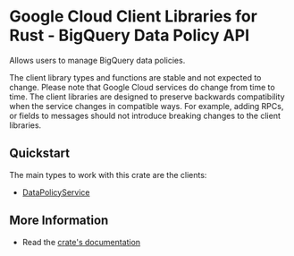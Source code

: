 # Google Cloud Client Libraries for Rust - BigQuery Data Policy API

<!-- Code generated by sidekick. DO NOT EDIT. -->


Allows users to manage BigQuery data policies.

The client library types and functions are stable and not expected to change.
Please note that Google Cloud services do change from time to time. The client
libraries are designed to preserve backwards compatibility when the service
changes in compatible ways. For example, adding RPCs, or fields to messages
should not introduce breaking changes to the client libraries.

## Quickstart

The main types to work with this crate are the clients:

- [DataPolicyService]

## More Information

- Read the [crate's documentation](https://docs.rs/google-cloud-bigquery-datapolicies-v2/latest/google-cloud-bigquery-datapolicies-v2)

[DataPolicyService]: https://docs.rs/google-cloud-bigquery-datapolicies-v2/latest/google_cloud_bigquery_datapolicies_v2/client/struct.DataPolicyService.html
